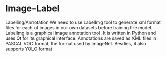 # Image-Label
Labelling/Annotation
We need to use LabelImg tool to generate xml format files for each of images in our own datasets before training the model.
LabelImg is a graphical image annotation tool.
It is written in Python and uses Qt for its graphical interface.
Annotations are saved as XML files in PASCAL VOC format, the format used by ImageNet. Besdies, it also supports YOLO format
